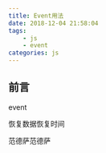 ```yaml
---
title: Event用法
date: 2018-12-04 21:58:04
tags: 
    - js
    - event
categories: js
---
```


## 前言

event

恢复数据恢复时间

范德萨范德萨
